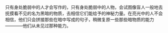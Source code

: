只有身处脆弱中的人才会写作的，只有身处脆弱中的人物，会试图像盲人一般地去抚摸看不见的名为黑暗的物质，去相信它们能给予的神秘力量。在亮光中的人不会相信，他们只会拼接那些在暗中写成的句子，稍微复原一些那些暗物质的能力————他们从未见过那种能力。